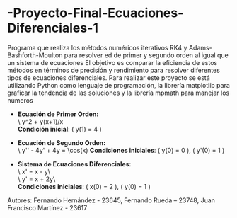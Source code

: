 # -Proyecto-Final-Ecuaciones-Diferenciales-1
Programa que realiza los métodos numéricos iterativos RK4 y Adams-Bashforth-Moulton para resolver ed de primer y segundo orden al igual que un sistema de ecuaciones 
El objetivo es comparar la eficiencia de estos métodos en términos de precisión y rendimiento para resolver diferentes tipos de ecuaciones diferenciales.
Para realizar este proyecto se está utilizando Python como lenguaje de programación, la librería matplotlib para graficar la tendencia de las soluciones y la librería mpmath para manejar los números

- **Ecuación de Primer Orden:**  
  \ y^2 + y(x+1)/x  
  **Condición inicial**: \( y(1) = 4 \)

- **Ecuación de Segundo Orden:**  
  \ y'' - 4y' + 4y = \cos(x)
  **Condiciones iniciales**: \( y(0) = 0 \), \( y'(0) = 1 \)

- **Sistema de Ecuaciones Diferenciales:**  
  \ x' = x - y\  
  \ y' = x + 2y\  
  **Condiciones iniciales**: \( x(0) = 2 \), \( y(0) = 1 \)



Autores: 
Fernando Hernández - 23645, 
Fernando Rueda – 23748, 
Juan Francisco Martínez - 23617 
